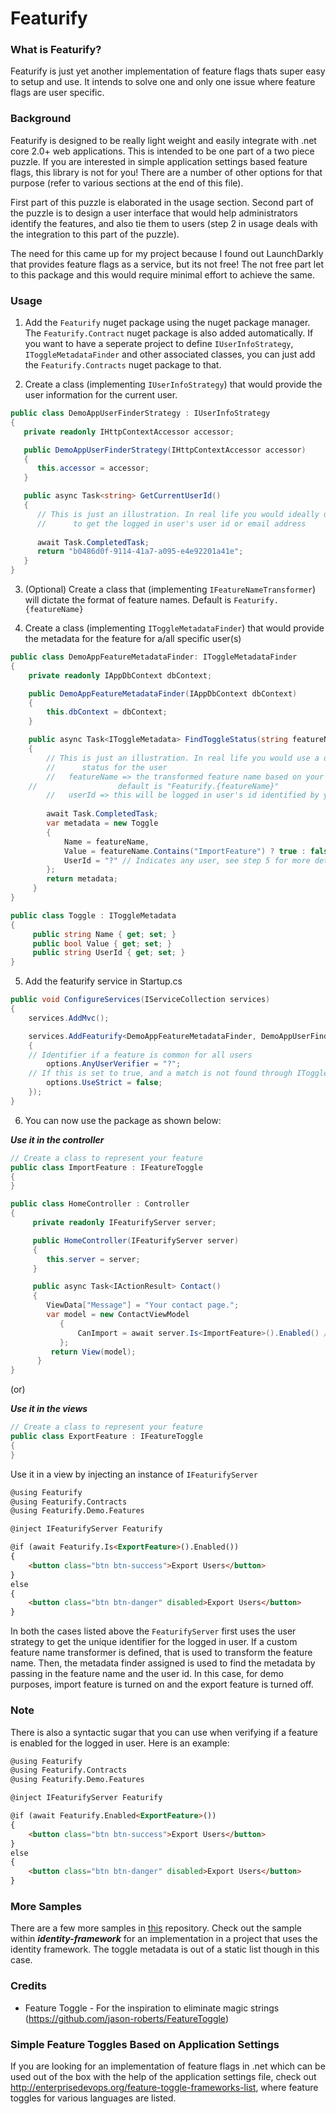 # Featurify

### What is Featurify?

Featurify is just yet another implementation of feature flags thats super easy to setup and use. It intends to solve one and only one issue where feature flags are user specific.

### Background

Featurify is designed to be really light weight and easily integrate with .net core 2.0+ web applications. This is intended to be 
one part of a two piece puzzle. If you are interested in simple application settings based feature flags, this library is not for 
you! There are a number of other options for that purpose (refer to various sections at the end of this file). 

First part of this puzzle is elaborated in the usage section. Second part of the puzzle is to design a user interface that would 
help administrators identify the features, and also tie them to users (step 2 in usage deals with the integration to this part of the puzzle). 

The need for this came up for my project because I found out LaunchDarkly that provides feature flags as a service, but its not 
free! The not free part let to this package and this would require minimal effort to achieve the same. 

### Usage

1. Add the `Featurify` nuget package using the nuget package manager. The `Featurify.Contract` nuget package is also added automatically. If you want to have a seperate project to define `IUserInfoStrategy`, `IToggleMetadataFinder` and other associated classes, you can just add the `Featurify.Contracts` nuget package to that.

2. Create a class (implementing `IUserInfoStrategy`) that would provide the user information for the current user. 

```csharp
public class DemoAppUserFinderStrategy : IUserInfoStrategy
{
   private readonly IHttpContextAccessor accessor;

   public DemoAppUserFinderStrategy(IHttpContextAccessor accessor)
   {
      this.accessor = accessor;
   }

   public async Task<string> GetCurrentUserId()
   {
      // This is just an illustration. In real life you would ideally use the instance of IHttpContextAccessor
      //      to get the logged in user's user id or email address
   
      await Task.CompletedTask;
      return "b0486d0f-9114-41a7-a095-e4e92201a41e";
   }
}
```
3. (Optional) Create a class that (implementing `IFeatureNameTransformer`) will dictate the format of feature names. Default is `Featurify.{featureName}`

4. Create a class  (implementing `IToggleMetadataFinder`) that would provide the metadata for the feature for a/all specific user(s)

```csharp
public class DemoAppFeatureMetadataFinder: IToggleMetadataFinder
{
    private readonly IAppDbContext dbContext;

    public DemoAppFeatureMetadataFinder(IAppDbContext dbContext)
    {
        this.dbContext = dbContext;
    }

    public async Task<IToggleMetadata> FindToggleStatus(string featureName, string userId)
    {
        // This is just an illustration. In real life you would use a data context to identify the feature toggle
        //      status for the user
        //   featureName => the transformed feature name based on your initial setup
	//                  default is "Featurify.{featureName}"
        //   userId => this will be logged in user's id identified by your IUserInfoStrategy instance
    
        await Task.CompletedTask;
        var metadata = new Toggle
        {
            Name = featureName,
            Value = featureName.Contains("ImportFeature") ? true : false,
            UserId = "?" // Indicates any user, see step 5 for more details
        };
        return metadata;
     }
}

public class Toggle : IToggleMetadata
{
     public string Name { get; set; }
     public bool Value { get; set; }
     public string UserId { get; set; }
}
```

5. Add the featurify service in Startup.cs

```csharp
public void ConfigureServices(IServiceCollection services)
{
    services.AddMvc();

    services.AddFeaturify<DemoAppFeatureMetadataFinder, DemoAppUserFinderStrategy>(options =>
    {
	// Identifier if a feature is common for all users
        options.AnyUserVerifier = "?"; 
	// If this is set to true, and a match is not found through IToggleMetadataFinder.FindToggleStatus, an exception will be thrown
        options.UseStrict = false; 
    });
}
```

6. You can now use the package as shown below:

***Use it in the controller***

```csharp
// Create a class to represent your feature
public class ImportFeature : IFeatureToggle
{
}

public class HomeController : Controller
{
     private readonly IFeaturifyServer server;

     public HomeController(IFeaturifyServer server)
     {
        this.server = server;
     }

     public async Task<IActionResult> Contact()
     {
        ViewData["Message"] = "Your contact page.";
        var model = new ContactViewModel
           {
               CanImport = await server.Is<ImportFeature>().Enabled() // Verify if the feature is enabled
           };
         return View(model);
      }
}
```

   (or)

***Use it in the views***

```csharp
// Create a class to represent your feature
public class ExportFeature : IFeatureToggle
{
}
```

Use it in a view by injecting an instance of `IFeaturifyServer`

```html
@using Featurify
@using Featurify.Contracts
@using Featurify.Demo.Features

@inject IFeaturifyServer Featurify

@if (await Featurify.Is<ExportFeature>().Enabled())
{
    <button class="btn btn-success">Export Users</button>
}
else
{
    <button class="btn btn-danger" disabled>Export Users</button>
}
```

In both the cases listed above the `FeaturifyServer` first uses the user strategy to get the unique identifier for the logged in user.
If a custom feature name transformer is defined, that is used to transform the feature name. Then, the metadata finder assigned is 
used to find the metadata by passing in the feature name and the user id. In this case, for demo purposes, import feature is turned on
and the export feature is turned off.

### Note

There is also a syntactic sugar that you can use when verifying if a feature is enabled for the logged in user. Here is an example:

```html
@using Featurify
@using Featurify.Contracts
@using Featurify.Demo.Features

@inject IFeaturifyServer Featurify

@if (await Featurify.Enabled<ExportFeature>())
{
    <button class="btn btn-success">Export Users</button>
}
else
{
    <button class="btn btn-danger" disabled>Export Users</button>
}
```

### More Samples

There are a few more samples in [this](https://github.com/karthik25/featurify-samples) repository. Check out the sample within ***identity-framework*** for an implementation in a project that uses the identity framework. The toggle metadata is out of a static list though in this case.

### Credits

* Feature Toggle - For the inspiration to eliminate magic strings (https://github.com/jason-roberts/FeatureToggle)

### Simple Feature Toggles Based on Application Settings

If you are looking for an implementation of feature flags in .net which can be used out of the box with the help of the application settings file, 
check out http://enterprisedevops.org/feature-toggle-frameworks-list, where feature toggles for various languages are listed.
